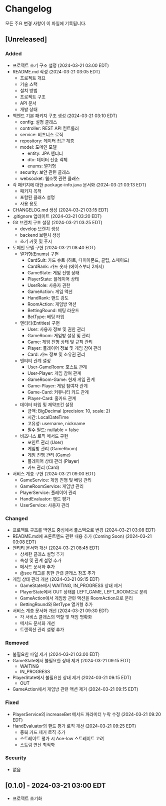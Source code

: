 # Changelog

모든 주요 변경 사항이 이 파일에 기록됩니다.

## [Unreleased]

### Added
- 프로젝트 초기 구조 설정 (2024-03-21 03:00 EDT)
- README.md 작성 (2024-03-21 03:05 EDT)
  - 프로젝트 개요
  - 기술 스택
  - 설치 방법
  - 프로젝트 구조
  - API 문서
  - 개발 상태
- 백엔드 기본 패키지 구조 생성 (2024-03-21 03:10 EDT)
  - config: 설정 클래스
  - controller: REST API 컨트롤러
  - service: 비즈니스 로직
  - repository: 데이터 접근 계층
  - model: 도메인 모델
    - entity: JPA 엔티티
    - dto: 데이터 전송 객체
    - enums: 열거형
  - security: 보안 관련 클래스
  - websocket: 웹소켓 관련 클래스
- 각 패키지에 대한 package-info.java 문서화 (2024-03-21 03:13 EDT)
  - 패키지 목적
  - 포함된 클래스 설명
  - 사용 용도
- CHANGELOG.md 생성 (2024-03-21 03:15 EDT)
- .gitignore 업데이트 (2024-03-21 03:20 EDT)
- Git 브랜치 구조 설정 (2024-03-21 03:25 EDT)
  - develop 브랜치 생성
  - backend 브랜치 생성
  - 초기 커밋 및 푸시
- 도메인 모델 구현 (2024-03-21 08:40 EDT)
  - 열거형(Enums) 구현
    - CardSuit: 카드 슈트 (하트, 다이아몬드, 클럽, 스페이드)
    - CardRank: 카드 숫자 (에이스부터 2까지)
    - GameState: 게임 진행 상태
    - PlayerState: 플레이어 상태
    - UserRole: 사용자 권한
    - GameAction: 게임 액션
    - HandRank: 핸드 강도
    - RoomAction: 게임방 액션
    - BettingRound: 베팅 라운드
    - BetType: 베팅 타입
  - 엔티티(Entities) 구현
    - User: 사용자 정보 및 권한 관리
    - GameRoom: 게임방 설정 및 관리
    - Game: 게임 진행 상태 및 규칙 관리
    - Player: 플레이어 정보 및 게임 참여 관리
    - Card: 카드 정보 및 소유권 관리
  - 엔티티 관계 설정
    - User-GameRoom: 호스트 관계
    - User-Player: 게임 참여 관계
    - GameRoom-Game: 현재 게임 관계
    - Game-Player: 게임 참여자 관계
    - Game-Card: 커뮤니티 카드 관계
    - Player-Card: 홀카드 관계
  - 데이터 타입 및 제약조건 설정
    - 금액: BigDecimal (precision: 10, scale: 2)
    - 시간: LocalDateTime
    - 고유성: username, nickname
    - 필수 필드: nullable = false
  - 비즈니스 로직 메서드 구현
    - 포인트 관리 (User)
    - 게임방 관리 (GameRoom)
    - 게임 진행 관리 (Game)
    - 플레이어 상태 관리 (Player)
    - 카드 관리 (Card)
- 서비스 계층 구현 (2024-03-21 09:00 EDT)
  - GameService: 게임 진행 및 베팅 관리
  - GameRoomService: 게임방 관리
  - PlayerService: 플레이어 관리
  - HandEvaluator: 핸드 평가
  - UserService: 사용자 관리

### Changed
- 프로젝트 구조를 백엔드 중심에서 풀스택으로 변경 (2024-03-21 03:08 EDT)
- README.md에 프론트엔드 관련 내용 추가 (Coming Soon) (2024-03-21 03:08 EDT)
- 엔티티 문서화 개선 (2024-03-21 08:45 EDT)
  - 상세한 클래스 설명 추가
  - 속성 및 관계 설명 추가
  - 메서드 문서화 추가
  - @see 태그를 통한 관련 클래스 참조 추가
- 게임 상태 관리 개선 (2024-03-21 09:15 EDT)
  - GameState에서 WAITING, IN_PROGRESS 상태 제거
  - PlayerState에서 OUT 상태를 LEFT_GAME, LEFT_ROOM으로 분리
  - GameAction에서 게임방 관련 액션을 RoomAction으로 분리
  - BettingRound와 BetType 열거형 추가
- 서비스 계층 문서화 개선 (2024-03-21 09:30 EDT)
  - 각 서비스 클래스의 역할 및 책임 명확화
  - 메서드 문서화 개선
  - 트랜잭션 관리 설명 추가

### Removed
- 불필요한 파일 제거 (2024-03-21 03:00 EDT)
- GameState에서 불필요한 상태 제거 (2024-03-21 09:15 EDT)
  - WAITING
  - IN_PROGRESS
- PlayerState에서 불필요한 상태 제거 (2024-03-21 09:15 EDT)
  - OUT
- GameAction에서 게임방 관련 액션 제거 (2024-03-21 09:15 EDT)

### Fixed
- PlayerService의 increaseBet 메서드 파라미터 누락 수정 (2024-03-21 09:20 EDT)
- HandEvaluator의 핸드 평가 로직 개선 (2024-03-21 09:25 EDT)
  - 중복 카드 제거 로직 추가
  - 스트레이트 평가 시 Ace-low 스트레이트 고려
  - 스트림 연산 최적화

### Security
- 없음

## [0.1.0] - 2024-03-21 03:00 EDT
- 프로젝트 초기화 